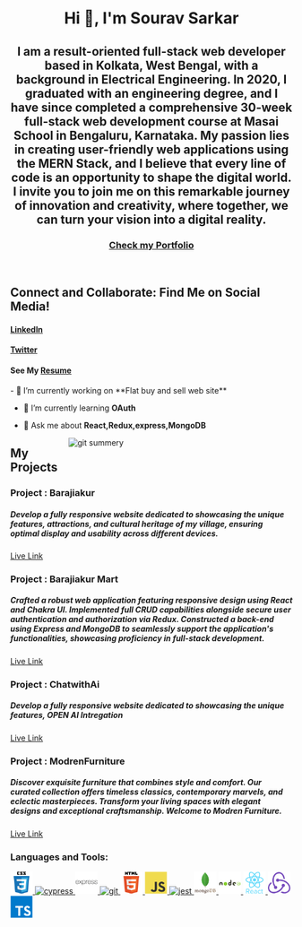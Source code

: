 <h1 align="center">Hi 👋, I'm Sourav Sarkar</h1>
<h2 align="center">I am a result-oriented full-stack web developer based in Kolkata, West Bengal, with a background in Electrical Engineering. In 2020, I graduated with an engineering degree, and I have since completed a comprehensive 30-week full-stack web development course at Masai School in Bengaluru, Karnataka. My passion lies in creating user-friendly web applications using the MERN Stack, and I believe that every line of code is an opportunity to shape the digital world. I invite you to join me on this remarkable journey of innovation and creativity, where together, we can turn your vision into a digital reality.</h2>
<img  align="right" width="400px" src="https://camo.githubusercontent.com/cae12fddd9d6982901d82580bdf321d81fb299141098ca1c2d4891870827bf17/68747470733a2f2f6d69726f2e6d656469756d2e636f6d2f6d61782f313336302f302a37513379765349765f7430696f4a2d5a2e676966" alt="">
 
<h3 align="center"> <a href="https://souravsarkar1.github.io/" target="_blank" rel="noreferrer">Check my Portfolio</a></h3>
<br/>
<div lign="center" >
<h2>Connect and Collaborate: Find Me on Social Media!</h2>
<h4><a href ="https://www.linkedin.com/in/souravsarkar12/" target="_blank" rel="noreferrer">LinkedIn</a></h4>
<h4><a href ="https://twitter.com/SouravS44645555" target="_blank" rel="noreferrer">Twitter</a></h4>
 </div>
<h4>See My <a href ="https://drive.google.com/file/d/1UlPud5tsYct-jImWMn3QJ1sEcW5eF1Ia/view?usp=sharing" target="_blank" rel="noreferrer">Resume</a></h4>
- 🔭 I’m currently working on **Flat buy and sell web site**

- 🌱 I’m currently learning **OAuth**

- 💬 Ask me about **React,Redux,express,MongoDB**
<img align="right" width="400px" src = "https://github-readme-stats.vercel.app/api?username=souravsarkar1&show_icons=true&theme=radical" alt = "git summery"/>
<h2>My Projects</h2>
<h3 >Project : Barajiakur</p>
<h5>Develop a fully responsive website dedicated to showcasing the unique features, attractions, and cultural heritage of my village, ensuring optimal display and usability across different devices.</h5>
<a href = "https://barajiakur.netlify.app/">Live Link</a>
<h3 >Project : Barajiakur Mart</p>
 <h5>
Crafted a robust web application featuring responsive design using React and Chakra UI. Implemented full CRUD capabilities alongside secure user authentication and authorization via Redux. Constructed a back-end using Express and MongoDB to seamlessly support the application's functionalities, showcasing proficiency in full-stack development.</h5>
<a href = "https://barajiakur-mart.netlify.app/">Live Link</a>
<h3 >Project : ChatwithAi</p>
<h5>Develop a fully responsive website dedicated to showcasing the unique features, OPEN AI Intregation</h5>
<a href = "https://code-converter-ashen.vercel.app/">Live Link</a>
<h3 >Project : ModrenFurniture</p>
<h5>Discover exquisite furniture that combines style and comfort. Our curated collection offers timeless classics, contemporary marvels, and eclectic masterpieces. Transform your living spaces with elegant designs and exceptional craftsmanship. Welcome to Modren Furniture.</h5>
<a href = "https://modern-furniture-one.netlify.app/">Live Link</a>
<h3 align="left">Languages and Tools:</h3>
<p align="left"> <a href="https://www.w3schools.com/css/" target="_blank" rel="noreferrer"> <img src="https://raw.githubusercontent.com/devicons/devicon/master/icons/css3/css3-original-wordmark.svg" alt="css3" width="40" height="40"/> </a> <a href="https://www.cypress.io" target="_blank" rel="noreferrer"> <img src="https://raw.githubusercontent.com/simple-icons/simple-icons/6e46ec1fc23b60c8fd0d2f2ff46db82e16dbd75f/icons/cypress.svg" alt="cypress" width="40" height="40"/> </a> <a href="https://expressjs.com" target="_blank" rel="noreferrer"> <img src="https://raw.githubusercontent.com/devicons/devicon/master/icons/express/express-original-wordmark.svg" alt="express" width="40" height="40"/> </a> <a href="https://git-scm.com/" target="_blank" rel="noreferrer"> <img src="https://www.vectorlogo.zone/logos/git-scm/git-scm-icon.svg" alt="git" width="40" height="40"/> </a> <a href="https://www.w3.org/html/" target="_blank" rel="noreferrer"> <img src="https://raw.githubusercontent.com/devicons/devicon/master/icons/html5/html5-original-wordmark.svg" alt="html5" width="40" height="40"/> </a> <a href="https://developer.mozilla.org/en-US/docs/Web/JavaScript" target="_blank" rel="noreferrer"> <img src="https://raw.githubusercontent.com/devicons/devicon/master/icons/javascript/javascript-original.svg" alt="javascript" width="40" height="40"/> </a> <a href="https://jestjs.io" target="_blank" rel="noreferrer"> <img src="https://www.vectorlogo.zone/logos/jestjsio/jestjsio-icon.svg" alt="jest" width="40" height="40"/> </a> <a href="https://www.mongodb.com/" target="_blank" rel="noreferrer"> <img src="https://raw.githubusercontent.com/devicons/devicon/master/icons/mongodb/mongodb-original-wordmark.svg" alt="mongodb" width="40" height="40"/> </a> <a href="https://nodejs.org" target="_blank" rel="noreferrer"> <img src="https://raw.githubusercontent.com/devicons/devicon/master/icons/nodejs/nodejs-original-wordmark.svg" alt="nodejs" width="40" height="40"/> </a> <a href="https://reactjs.org/" target="_blank" rel="noreferrer"> <img src="https://raw.githubusercontent.com/devicons/devicon/master/icons/react/react-original-wordmark.svg" alt="react" width="40" height="40"/> </a> <a href="https://redux.js.org" target="_blank" rel="noreferrer"> <img src="https://raw.githubusercontent.com/devicons/devicon/master/icons/redux/redux-original.svg" alt="redux" width="40" height="40"/> </a> <a href="https://www.typescriptlang.org/" target="_blank" rel="noreferrer"> <img src="https://raw.githubusercontent.com/devicons/devicon/master/icons/typescript/typescript-original.svg" alt="typescript" width="40" height="40"/> </a> </p>

   
 
